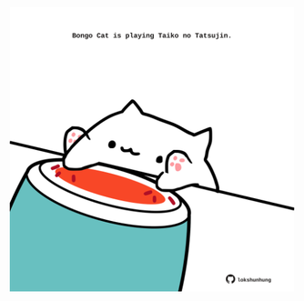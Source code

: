 <!-- built at 06/09/2024, 22:00:52 UTC -->
<p align="center">
  <img width="500" height="500" src="./ReadmeImage.svg">
</p>

